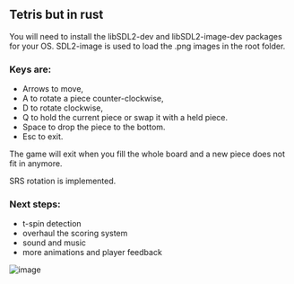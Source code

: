 ## Tetris but in rust

You will need to install the libSDL2-dev and libSDL2-image-dev packages for your OS. SDL2-image is used to load the .png images in the root folder.

### Keys are: 
* Arrows to move,
* A to rotate a piece counter-clockwise,
* D to rotate clockwise,
* Q to hold the current piece or swap it with a held piece.
* Space to drop the piece to the bottom.
* Esc to exit.

The game will exit when you fill the whole board and a new piece does not fit in anymore.

SRS rotation is implemented.

### Next steps:
* t-spin detection
* overhaul the scoring system
* sound and music
* more animations and player feedback


![image](https://github.com/wvandyk/tetris-rust/assets/851446/e329bc3b-8e74-4bd2-ae83-fe7136374596)
